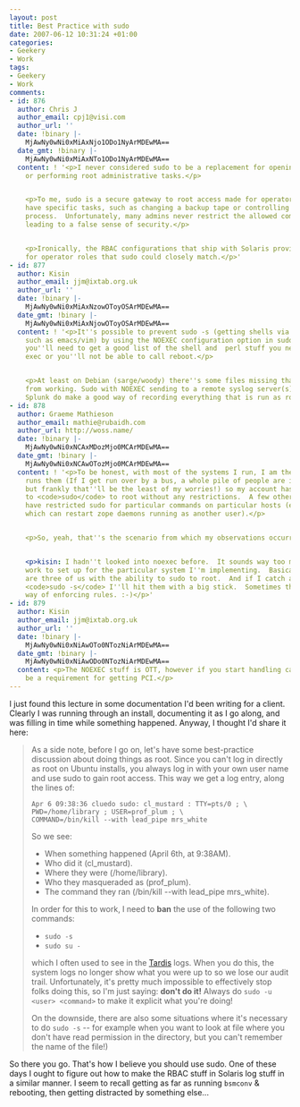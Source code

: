 ```yaml
---
layout: post
title: Best Practice with sudo
date: 2007-06-12 10:31:24 +01:00
categories:
- Geekery
- Work
tags:
- Geekery
- Work
comments:
- id: 876
  author: Chris J
  author_email: cpj1@visi.com
  author_url: ''
  date: !binary |-
    MjAwNy0wNi0xMiAxNjo1ODo1NyArMDEwMA==
  date_gmt: !binary |-
    MjAwNy0wNi0xMiAxNTo1ODo1NyArMDEwMA==
  content: ! '<p>I never considered sudo to be a replacement for opening a root shell,
    or performing root administrative tasks.</p>


    <p>To me, sudo is a secure gateway to root access made for operators that only
    have specific tasks, such as changing a backup tape or controlling a web server
    process.  Unfortunately, many admins never restrict the allowed commands for sudo,
    leading to a false sense of security.</p>


    <p>Ironically, the RBAC configurations that ship with Solaris provide a good framework
    for operator roles that sudo could closely match.</p>'
- id: 877
  author: Kisin
  author_email: jjm@ixtab.org.uk
  author_url: ''
  date: !binary |-
    MjAwNy0wNi0xMiAxNzowOToyOSArMDEwMA==
  date_gmt: !binary |-
    MjAwNy0wNi0xMiAxNjowOToyOSArMDEwMA==
  content: ! '<p>It''s possible to prevent sudo -s (getting shells via over programs,
    such as emacs/vim) by using the NOEXEC configuration option in sudoers. However
    you''ll need to get a good list of the shell and  perl stuff you need to run with
    exec or you''ll not be able to call reboot.</p>


    <p>At least on Debian (sarge/woody) there''s some files missing that prevent it
    from working. Sudo with NOEXEC sending to a remote syslog server(s) and then into
    Splunk do make a good way of recording everything that is run as root on a host.</p>'
- id: 878
  author: Graeme Mathieson
  author_email: mathie@rubaidh.com
  author_url: http://woss.name/
  date: !binary |-
    MjAwNy0wNi0xNCAxMDozMjo0MCArMDEwMA==
  date_gmt: !binary |-
    MjAwNy0wNi0xNCAwOTozMjo0MCArMDEwMA==
  content: ! '<p>To be honest, with most of the systems I run, I am the only one who
    runs them (If I get run over by a bus, a whole pile of people are in trouble,
    but frankly that''ll be the least of my worries!) so my account has the ability
    to <code>sudo</code> to root without any restrictions.  A few other people do
    have restricted sudo for particular commands on particular hosts (eg one account
    which can restart zope daemons running as another user).</p>


    <p>So, yeah, that''s the scenario from which my observations occurred.</p>


    <p>kisin: I hadn''t looked into noexec before.  It sounds way too much like hard
    work to set up for the particular system I''m implementing.  Basically, there
    are three of us with the ability to sudo to root.  And if I catch anybody doing
    <code>sudo -s</code> I''ll hit them with a big stick.  Sometimes that''s the best
    way of enforcing rules. :-)</p>'
- id: 879
  author: Kisin
  author_email: jjm@ixtab.org.uk
  author_url: ''
  date: !binary |-
    MjAwNy0wNi0xNiAwOTo0NTozNiArMDEwMA==
  date_gmt: !binary |-
    MjAwNy0wNi0xNiAwODo0NTozNiArMDEwMA==
  content: <p>The NOEXEC stuff is OTT, however if you start handling card data it'll
    be a requirement for getting PCI.</p>
---
```

I just found this lecture in some documentation I'd been writing for a client.  Clearly I was running through an install, documenting it as I go along, and was filling in time while something happened.  Anyway, I thought I'd share it here:

> As a side note, before I go on, let's have some best-practice
> discussion about doing things as root. Since you can't log in directly as root on Ubuntu installs,
> you always log in with your own user name and use sudo to gain root
> access. This way we get a log entry, along the lines of:
>
>     Apr 6 09:38:36 cluedo sudo: cl_mustard : TTY=pts/0 ; \
>     PWD=/home/library ; USER=prof_plum ; \
>     COMMAND=/bin/kill --with lead_pipe mrs_white
>
> So we see:
>
> * When something happened (April 6th, at 9:38AM).
> * Who did it (cl_mustard).
> * Where they were (/home/library).
> * Who they masqueraded as (prof_plum).
> * The command they ran (/bin/kill --with lead_pipe mrs_white).
>
> In order for this to work, I need to **ban** the use of the following
> two commands:
>
> * `sudo -s`
> * `sudo su -`
>
> which I often used to see in the [Tardis](http://www.tardis.ed.ac.uk/) logs. When you do this, the
> system logs no longer show what you were up to so we lose our audit
> trail.  Unfortunately, it's pretty much impossible to effectively stop folks doing
> this, so I'm just saying: **don't do it!** Always do `sudo -u <user>
> <command>` to make it explicit what you're doing!
>
> On the downside,
> there are also some situations where it's necessary to do `sudo -s` --
> for example when you want to look at file where you don't have read
> permission in the directory, but you can't remember the name of the
> file!)

So there you go.  That's how I believe you should use sudo.  One of these days I ought to figure out how to make the RBAC stuff in Solaris log stuff in a similar manner.  I seem to recall getting as far as running `bsmconv` & rebooting, then getting distracted by something else...
